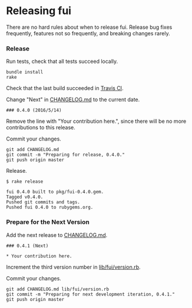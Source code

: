 # Releasing fui

There are no hard rules about when to release fui. Release bug fixes frequently, features not so frequently, and breaking changes rarely.

### Release

Run tests, check that all tests succeed locally.

```
bundle install
rake
```

Check that the last build succeeded in [Travis CI](https://travis-ci.org/dblock/fui).

Change "Next" in [CHANGELOG.md](CHANGELOG.md) to the current date.

```
### 0.4.0 (2016/5/14)
```

Remove the line with "Your contribution here.", since there will be no more contributions to this release.

Commit your changes.

```
git add CHANGELOG.md
git commit -m "Preparing for release, 0.4.0."
git push origin master
```

Release.

```
$ rake release

fui 0.4.0 built to pkg/fui-0.4.0.gem.
Tagged v0.4.0.
Pushed git commits and tags.
Pushed fui 0.4.0 to rubygems.org.
```

### Prepare for the Next Version

Add the next release to [CHANGELOG.md](CHANGELOG.md).

```
### 0.4.1 (Next)

* Your contribution here.
```

Increment the third version number in [lib/fui/version.rb](lib/fui/version.rb).

Commit your changes.

```
git add CHANGELOG.md lib/fui/version.rb
git commit -m "Preparing for next development iteration, 0.4.1."
git push origin master
```
